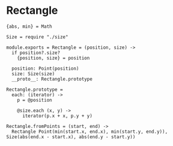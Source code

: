 Rectangle
=========

    {abs, min} = Math

    Size = require "./size"

    module.exports = Rectangle = (position, size) ->
      if position?.size?
        {position, size} = position

      position: Point(position)
      size: Size(size)
      __proto__: Rectangle.prototype

    Rectangle.prototype =
      each: (iterator) ->
        p = @position

        @size.each (x, y) ->
          iterator(p.x + x, p.y + y)

    Rectangle.fromPoints = (start, end) ->
      Rectangle Point(min(start.x, end.x), min(start.y, end.y)), Size(abs(end.x - start.x), abs(end.y - start.y))
